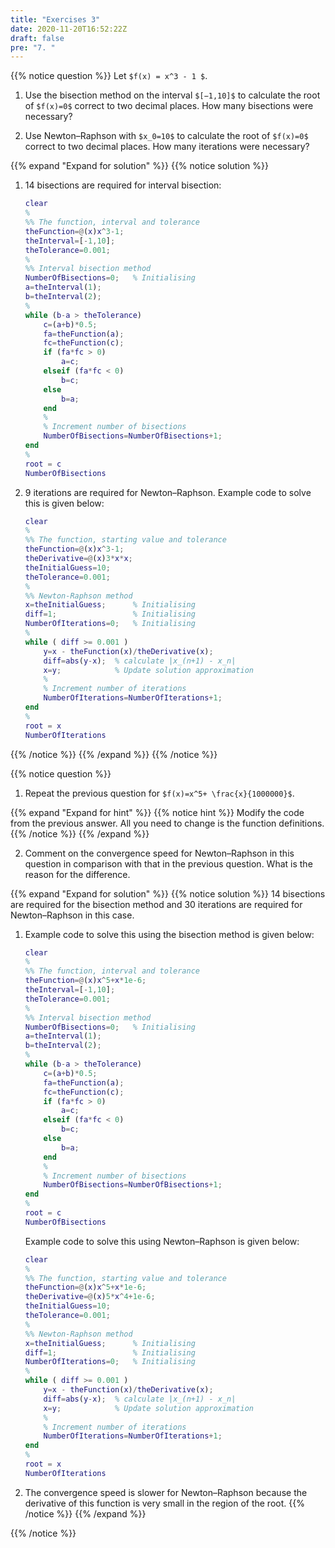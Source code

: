 ```yaml
---
title: "Exercises 3"
date: 2020-11-20T16:52:22Z
draft: false
pre: "7. "
---
```



{{% notice question %}}
Let `$f(x) = x^3 - 1 $`.

1. Use the bisection method on the interval `$[−1,10]$` to calculate the root of `$f(x)=0$` correct to two decimal places.
    How many bisections were necessary?

2. Use Newton–Raphson with `$x_0=10$` to calculate the root of `$f(x)=0$` correct to two decimal places.
    How many iterations were necessary?

{{% expand "Expand for solution" %}}
{{% notice solution %}}
1. 14 bisections are required for interval bisection:

    ```matlab
    clear
    %
    %% The function, interval and tolerance
    theFunction=@(x)x^3-1;
    theInterval=[-1,10];
    theTolerance=0.001;
    %
    %% Interval bisection method
    NumberOfBisections=0;   % Initialising
    a=theInterval(1);
    b=theInterval(2);
    %
    while (b-a > theTolerance)
        c=(a+b)*0.5;
        fa=theFunction(a);
        fc=theFunction(c);
        if (fa*fc > 0)
            a=c;
        elseif (fa*fc < 0)
            b=c;
        else
            b=a;
        end
        %
        % Increment number of bisections
        NumberOfBisections=NumberOfBisections+1;
    end
    %
    root = c
    NumberOfBisections
    ```

2. 9 iterations are required for Newton–Raphson.
    Example code to solve this is given below:

    ```matlab
    clear
    %
    %% The function, starting value and tolerance
    theFunction=@(x)x^3-1;
    theDerivative=@(x)3*x*x;
    theInitialGuess=10;
    theTolerance=0.001;
    %
    %% Newton-Raphson method
    x=theInitialGuess;      % Initialising
    diff=1;                 % Initialising
    NumberOfIterations=0;   % Initialising
    %
    while ( diff >= 0.001 )
        y=x - theFunction(x)/theDerivative(x);
        diff=abs(y-x);  % calculate |x_(n+1) - x_n|
        x=y;            % Update solution approximation
        %
        % Increment number of iterations
        NumberOfIterations=NumberOfIterations+1;
    end
    %
    root = x
    NumberOfIterations
    ```
{{% /notice %}}
{{% /expand %}}
{{% /notice %}}   


{{% notice question %}}
1. Repeat the previous question for `$f(x)=x^5+ \frac{x}{1000000}$`.

{{% expand "Expand for hint" %}}
{{% notice hint %}}
Modify the code from the previous answer.
All you need to change is the function definitions.
{{% /notice %}}
{{% /expand %}}  

2. Comment on the convergence speed for Newton–Raphson in this question in comparison with that in the previous question.
    What is the reason for the difference.

{{% expand "Expand for solution" %}}
{{% notice solution %}}
14 bisections are required for the bisection method and 30 iterations are required for Newton–Raphson in this case.  

1. Example code to solve this using the bisection method is given below:

    ```matlab
    clear
    %
    %% The function, interval and tolerance
    theFunction=@(x)x^5+x*1e-6;
    theInterval=[-1,10];
    theTolerance=0.001;
    %
    %% Interval bisection method
    NumberOfBisections=0;   % Initialising
    a=theInterval(1);
    b=theInterval(2);
    %
    while (b-a > theTolerance)
        c=(a+b)*0.5;
        fa=theFunction(a);
        fc=theFunction(c);
        if (fa*fc > 0)
            a=c;
        elseif (fa*fc < 0)
            b=c;
        else
            b=a;
        end
        %
        % Increment number of bisections
        NumberOfBisections=NumberOfBisections+1;
    end
    %
    root = c
    NumberOfBisections
    ```

    Example code to solve this using Newton–Raphson is given below:

    ```matlab
    clear
    %
    %% The function, starting value and tolerance
    theFunction=@(x)x^5+x*1e-6;
    theDerivative=@(x)5*x^4+1e-6;
    theInitialGuess=10;
    theTolerance=0.001;
    %
    %% Newton-Raphson method
    x=theInitialGuess;      % Initialising
    diff=1;                 % Initialising
    NumberOfIterations=0;   % Initialising
    %
    while ( diff >= 0.001 )
        y=x - theFunction(x)/theDerivative(x);
        diff=abs(y-x);  % calculate |x_(n+1) - x_n|
        x=y;            % Update solution approximation
        %
        % Increment number of iterations
        NumberOfIterations=NumberOfIterations+1;
    end
    %
    root = x
    NumberOfIterations
    ```

2. The convergence speed is slower for Newton–Raphson because the derivative of this function is very small in the region of the root.
{{% /notice %}}
{{% /expand %}}

{{% /notice %}}
